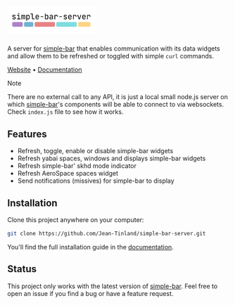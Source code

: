# <img src="./images/logo-simple-bar-server.png" width="200" alt="simple-bar-server" />

A server for [simple-bar](https://github.com/Jean-Tinland/simple-bar) that enables communication with its data widgets and allow them to be refreshed or toggled with simple `curl` commands.

[Website](https://www.jeantinland.com/toolbox/simple-bar-server) • [Documentation](https://www.jeantinland.com/en/toolbox/simple-bar-server/documentation)

> [!NOTE]
> There are no external call to any API, it is just a local small node.js server on which [simple-bar](https://github.com/Jean-Tinland/simple-bar)'s components will be able to connect to via websockets.
> Check `index.js` file to see how it works.

## Features

- Refresh, toggle, enable or disable simple-bar widgets
- Refresh yabai spaces, windows and displays simple-bar widgets
- Refresh simple-bar' skhd mode indicator
- Refresh AeroSpace spaces widget
- Send notifications (missives) for simple-bar to display

## Installation

Clone this project anywhere on your computer:

```bash
git clone https://github.com/Jean-Tinland/simple-bar-server.git
```

You'll find the full installation guide in the [documentation](https://www.jeantinland.com/toolbox/simple-bar-server/documentation/installation/).

## Status

This project only works with the latest version of [simple-bar](https://github.com/Jean-Tinland/simple-bar). Feel free to open an issue if you find a bug or have a feature request.
